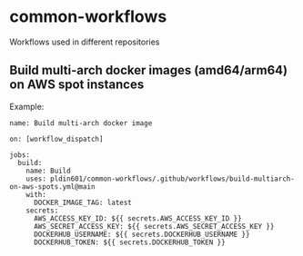# common-workflows
Workflows used in different repositories

## Build multi-arch docker images (amd64/arm64) on AWS spot instances

Example:

```
name: Build multi-arch docker image

on: [workflow_dispatch]

jobs:
  build:
    name: Build
    uses: pldin601/common-workflows/.github/workflows/build-multiarch-on-aws-spots.yml@main
    with:
      DOCKER_IMAGE_TAG: latest
    secrets:
      AWS_ACCESS_KEY_ID: ${{ secrets.AWS_ACCESS_KEY_ID }}
      AWS_SECRET_ACCESS_KEY: ${{ secrets.AWS_SECRET_ACCESS_KEY }}
      DOCKERHUB_USERNAME: ${{ secrets.DOCKERHUB_USERNAME }}
      DOCKERHUB_TOKEN: ${{ secrets.DOCKERHUB_TOKEN }}
```
